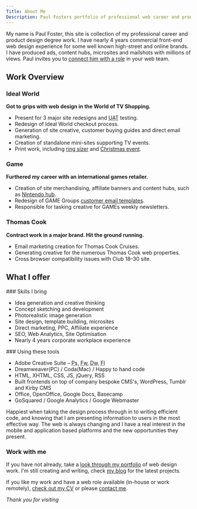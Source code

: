 ```yaml
---
Title: About Me
Description: Paul Fosters portfolio of professional web career and product design degree work. I have nearly 4 years commercial front-end web design experience for some well known brands.
---
```


My name is Paul Foster, this site is collection of my professional career and product design degree work. I have nearly 4 years commercial front-end web design experience for some well known high-street and online brands. I have produced ads, content hubs, microsites and mailshots with millions of views. Paul invites you to [connect him with a role](/cv/) in your web team. 

## Work Overview

### Ideal World
**Got to grips with web design in the World of TV Shopping.**

*	Present for 3 major site redesigns and <abbr title="User Acceptance Testing">UAT</abbr> testing.
*	Redesign of Ideal World checkout process.
*	Generation of site creative, customer buying guides and direct email marketing.
*	Creation of standalone mini-sites supporting TV events.
*	Print work, including [ring sizer](/work/ringsize-guide/) and [Christmas event](/work/christmas-cracker/).

### Game
**Furthered my career with an international games retailer.**

*	Creation of site merchandising, affiliate banners and content hubs, such as [Nintendo hub](/work/nintendo-hub/).
*	Redesign of GAME Groups [customer email templates](/work/gameplay-templates/).
*	Responsible for tasking creative for GAMEs weekly newsletters.
	
### Thomas Cook
**Contract work in a major brand. Hit the ground running.**

*	Email marketing creation for Thomas Cook Cruises.
*	Generating creative for the numerous Thomas Cook web properties.
*	Cross browser compatibility issues with Club 18–30 site.

## What I offer

<section class="section--panel section--panel--horizontal">
### Skills I bring

*	Idea generation and creative thinking
*	Concept sketching and development
*	Photorealistic image generation
*	Site design, template building, microsites
*	Direct marketing, PPC, Affiliate experience
*	SEO, Web Analytics, Site Optimisation
*	Nearly 4 years corporate workplace experience
</section><section class="section--panel section--panel--horizontal">
### Using these tools

*	Adobe Creative Suite – <abbr title="Photoshop">Ps</abbr>, <abbr title="Fireworks">Fw</abbr>, <abbr title="Dreamweaver">Dw</abbr>, <abbr title="Flash">Fl</abbr>
*	Dreamweaver(PC) / Coda(Mac) / Happy to hand code
*	HTML, XHTML, CSS, JS, jQuery, RSS
*	Built frontends on top of company bespoke CMS's, WordPress, Tumblr and Kirby CMS
*	Office, OpenOffice, Google Docs, Basecamp
*	GoSquared / Google Analytics / Google Webmaster
</section>

Happiest when taking the design process through in to writing efficient code, and knowing that I am presenting information to users in the most effective way. The web is always changing and I have a real interest in the mobile and application based platforms and the new opportunities they present.

### Work with me

If you have not already, take a [look through my portfolio](/work/) of web design work. I'm still creating and writing, check [my blog](/blog/) for the latest projects. 

If you like my work and have a web role available (in-house or work remotely), [check out my CV](/cv/) or please [contact me](/contact/).

*Thank you for visiting*